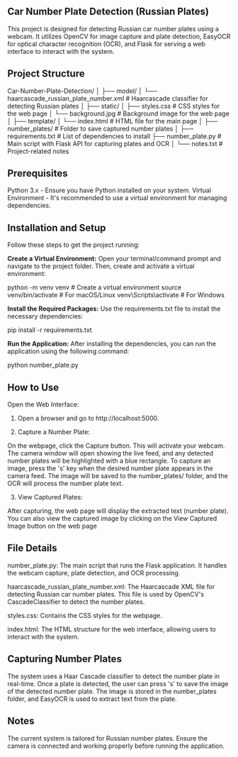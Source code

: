 ## Car Number Plate Detection (Russian Plates)

This project is designed for detecting Russian car number plates using a webcam. It utilizes OpenCV for image capture and plate detection, EasyOCR for optical character recognition (OCR), and Flask for serving a web interface to interact with the system.

## Project Structure 

Car-Number-Plate-Detection/
│
├── model/
│   └── haarcascade_russian_plate_number.xml      # Haarcascade classifier for detecting Russian plates
│
├── static/
│   ├── styles.css                               # CSS styles for the web page
│   └── background.jpg                          # Background image for the web page
│
├── template/
│   └── index.html                              # HTML file for the main page
│
├── number_plates/                              # Folder to save captured number plates
│
├── requirements.txt                            # List of dependencies to install
├── number_plate.py                             # Main script with Flask API for capturing plates and OCR
│
└── notes.txt                                   # Project-related notes

## Prerequisites

Python 3.x - Ensure you have Python installed on your system.
Virtual Environment - It's recommended to use a virtual environment for managing dependencies.

## Installation and Setup

Follow these steps to get the project running:

**Create a Virtual Environment:**
Open your terminal/command prompt and navigate to the project folder. Then, create and activate a virtual environment:

python -m venv venv      # Create a virtual environment
source venv/bin/activate # For macOS/Linux
venv\Scripts\activate    # For Windows

**Install the Required Packages:**
Use the requirements.txt file to install the necessary dependencies:

pip install -r requirements.txt

**Run the Application:**
After installing the dependencies, you can run the application using the following command:

python number_plate.py

## How to Use
Open the Web Interface:

1) Open a browser and go to http://localhost:5000.

2) Capture a Number Plate:

On the webpage, click the Capture button. This will activate your webcam.
The camera window will open showing the live feed, and any detected number plates will be highlighted with a blue rectangle.
To capture an image, press the 's' key when the desired number plate appears in the camera feed.
The image will be saved to the number_plates/ folder, and the OCR will process the number plate text.

3) View Captured Plates:

After capturing, the web page will display the extracted text (number plate).
You can also view the captured image by clicking on the View Captured Image button on the web page

## File Details

number_plate.py: The main script that runs the Flask application. It handles the webcam capture, plate detection, and OCR processing.

haarcascade_russian_plate_number.xml: The Haarcascade XML file for detecting Russian car number plates. This file is used by OpenCV's CascadeClassifier to detect the number plates.

styles.css: Contains the CSS styles for the webpage.

index.html: The HTML structure for the web interface, allowing users to interact with the system.

## Capturing Number Plates

The system uses a Haar Cascade classifier to detect the number plate in real-time. Once a plate is detected, the user can press 's' to save the image of the detected number plate.
The image is stored in the number_plates folder, and EasyOCR is used to extract text from the plate.

## Notes

The current system is tailored for Russian number plates.
Ensure the camera is connected and working properly before running the application.